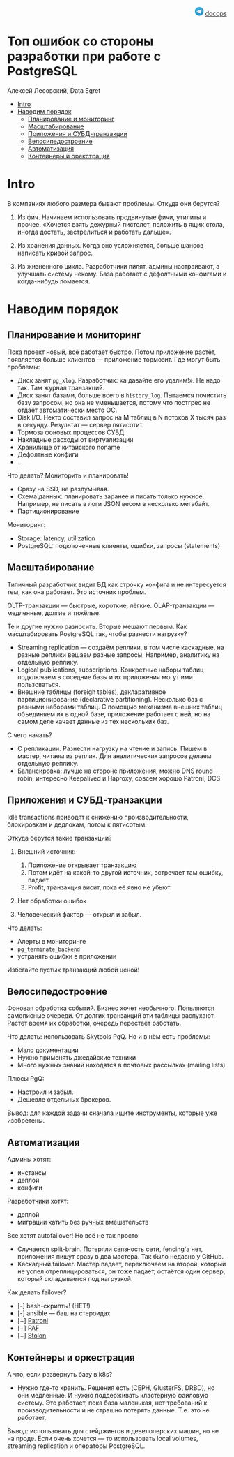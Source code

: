 <p align="right"><img src = "images/tg-logo.png" width="20px" height=20px"> <a href = "https://t.me/docops">docops</a></p>

# Топ ошибок со стороны разработки при работе с PostgreSQL

Алексей Лесовский, Data Egret

<!-- START doctoc generated TOC please keep comment here to allow auto update -->
<!-- DON'T EDIT THIS SECTION, INSTEAD RE-RUN doctoc TO UPDATE -->

- [Intro](#intro)
- [Наводим порядок](#%D0%BD%D0%B0%D0%B2%D0%BE%D0%B4%D0%B8%D0%BC-%D0%BF%D0%BE%D1%80%D1%8F%D0%B4%D0%BE%D0%BA)
  - [Планирование и мониторинг](#%D0%BF%D0%BB%D0%B0%D0%BD%D0%B8%D1%80%D0%BE%D0%B2%D0%B0%D0%BD%D0%B8%D0%B5-%D0%B8-%D0%BC%D0%BE%D0%BD%D0%B8%D1%82%D0%BE%D1%80%D0%B8%D0%BD%D0%B3)
  - [Масштабирование](#%D0%BC%D0%B0%D1%81%D1%88%D1%82%D0%B0%D0%B1%D0%B8%D1%80%D0%BE%D0%B2%D0%B0%D0%BD%D0%B8%D0%B5)
  - [Приложения и СУБД-транзакции](#%D0%BF%D1%80%D0%B8%D0%BB%D0%BE%D0%B6%D0%B5%D0%BD%D0%B8%D1%8F-%D0%B8-%D1%81%D1%83%D0%B1%D0%B4-%D1%82%D1%80%D0%B0%D0%BD%D0%B7%D0%B0%D0%BA%D1%86%D0%B8%D0%B8)
  - [Велосипедостроение](#%D0%B2%D0%B5%D0%BB%D0%BE%D1%81%D0%B8%D0%BF%D0%B5%D0%B4%D0%BE%D1%81%D1%82%D1%80%D0%BE%D0%B5%D0%BD%D0%B8%D0%B5)
  - [Автоматизация](#%D0%B0%D0%B2%D1%82%D0%BE%D0%BC%D0%B0%D1%82%D0%B8%D0%B7%D0%B0%D1%86%D0%B8%D1%8F)
  - [Контейнеры и орекстрация](#%D0%BA%D0%BE%D0%BD%D1%82%D0%B5%D0%B9%D0%BD%D0%B5%D1%80%D1%8B-%D0%B8-%D0%BE%D1%80%D0%B5%D0%BA%D1%81%D1%82%D1%80%D0%B0%D1%86%D0%B8%D1%8F)

<!-- END doctoc generated TOC please keep comment here to allow auto update -->

# Intro

В компаниях любого размера бывают проблемы. Откуда они берутся?

1. Из фич. Начинаем использовать продвинутые фичи, утилиты и прочее. «Хочется взять дежурный пистолет, положить в ящик стола, иногда достать, застрелиться и работать дальше».

1. Из хранения данных. Когда оно усложняется, больше шансов написать кривой запрос.

1. Из жизненного цикла. Разработчики пилят, админы настраивают, а улучшать систему некому. База работает с дефолтными конфигами и когда-нибудь ломается.

# Наводим порядок

## Планирование и мониторинг

Пока проект новый, всё работает быстро. Потом приложение растёт, появляется больше клиентов — приложение тормозит. Где могут быть проблемы:

* Диск занят `pg_xlog`. Разработчик: «а давайте его удалим!». Не надо так. Там журнал транзакций.
* Диск занят базами, больше всего в `history_log`. Пытаемся почистить базу запросом, но она не уменьшается, потому что постгрес не отдаёт автоматически место ОС.
* Disk I/O. Некто составил запрос на M таблиц в N потоков X тысяч раз в секунду. Результат — сервер пятисотит.
* Тормоза фоновых процессов СУБД.
* Накладные расходы от виртуализации
* Хранилище от китайского noname
* Дефолтные конфиги
* ...

Что делать? Мониторить и планировать!

* Сразу на SSD, не раздумывая.
* Схема данных: планировать заранее и писать только нужное. Например, не писать в логи JSON весом в несколько мегабайт.
* Партиционирование

Мониторинг:

* Storage: latency, utilization
* PostgreSQL: подключенные клиенты, ошибки, запросы (statements)

## Масштабирование

Типичный разработчик видит БД как строчку конфига и не интересуется тем, как она работает. Это источник проблем.

OLTP-транзакции — быстрые, короткие, лёгкие.
OLAP-транзакции — медленные, долгие и тяжёлые.

Те и другие нужно разносить. Вторые мешают первым. Как масштабировать PostgreSQL так, чтобы разнести нагрузку?

* Streaming replication — создаём реплики, в том числе каскадные, на разные реплики вешаем разные запросы. Например, аналитику на отдельную реплику.
* Logical publications, subscriptions. Конкретные наборы таблиц подключаем в соседние базы и их приложения могут ими пользоваться.
* Внешние таблицы (foreigh tables), декларативное партиционирование (declarative partitioning). Несколько баз с разными наборами таблиц. С помощью механизма внешних таблиц объединяем их в одной базе, приложение работает с ней, но на самом деле качает данные из тех нескольких баз.

С чего начать? 

* С репликации. Разнести нагрузку на чтение и запись. Пишем в мастер, читаем из реплик. Для аналитических запросов делаем отдельную реплику.
* Балансировка: лучше на стороне приложения, можно DNS round robin, интересно Keepalived и Haproxy, совсем хорошо Patroni, DCS.

## Приложения и СУБД-транзакции

Idle transactions приводят к снижению производительности, блокировкам и дедлокам, потом к пятисотым.

Откуда берутся такие транзакции?

1. Внешний источник:

    1. Приложение открывает транзакцию
    1. Потом идёт на какой-то другой источник, встречает там ошибку, падает.
    1. Profit, транзакция висит, пока её явно не убьют.
1. Нет обработки ошибок
1. Человеческий фактор — открыл и забыл.

Что делать:

* Алерты в мониторинге
* `pg_terminate_backend`
* устранять ошибки в приложении

Избегайте пустых транзакций любой ценой!

## Велосипедостроение

Фоновая обработка событий. Бизнес хочет необычного. Появляются самописные очереди. От долгих транзакций эти таблицы распухают. Растёт время их обработки, очередь перестаёт работать.

Что делать: использовать Skytools PgQ. Но и в нём есть проблемы:

* Мало документации
* Нужно применять джедайские техники
* Много нужных знаний находятся в почтовых рассылках (mailing lists)

Плюсы PgQ:

* Настроил и забыл.
* Дешевле отдельных брокеров.

Вывод: для каждой задачи сначала ищите инструменты, которые уже изобретены.

## Автоматизация

Админы хотят:

* инстансы
* деплой
* конфиги

Разработчики хотят:

* деплой
* миграции катить без ручных вмешательств

Все хотят autofailover! Но всё не так просто:

* Случается split-brain. Потеряли связность сети, fencing'а нет, приложения пишут сразу в два мастера. Так было недавно у GitHub.
* Каскадный failover. Мастер падает, переключаем на второй, который не успел отреплицироваться, он тоже падает, остаётся один сервер, который складывается под нагрузкой.

Как делать failover?

* [-] bash-скрипты! (НЕТ!)
* [-] ansible — баш на стероидах
* [+] [Patroni](https://github.com/zalando/patroni)
* [+] [PAF](https://github.com/clusterlabs/PAF)
* [+] [Stolon](https://github.com/sorintlab/stolon)

## Контейнеры и оркестрация

А что, если развернуть базу в k8s?

* Нужно где-то хранить. Решения есть (CEPH, GlusterFS, DRBD), но они медленные. И нужно поддерживать кластерную файловую систему. Это работает, пока база маленькая, нет требований к производительности и не страшно потерять данные. Т.е. это не работает.

Вывод: использовать для стейджингов и девелоперских машин, но не на проде. Если очень хочется — то использовать local volumes, streaming replication и операторы PostgreSQL.


